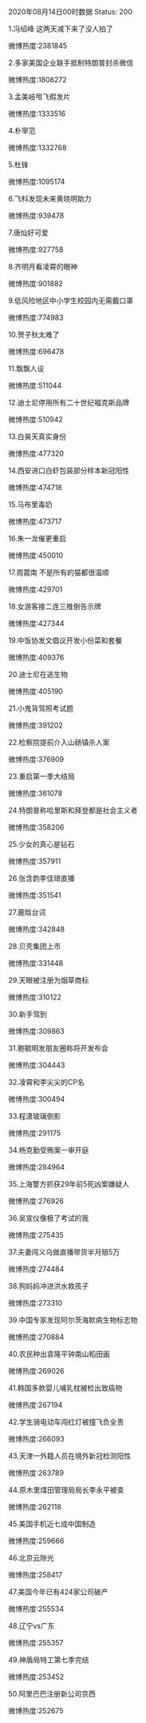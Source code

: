 2020年08月14日00时数据
Status: 200

1.冯绍峰 这两天减下来了没人拍了

微博热度:2381845

2.多家美国企业联手抵制特朗普封杀微信

微博热度:1808272

3.孟美岐甩飞假发片

微博热度:1333516

4.朴宰范

微博热度:1332768

5.杜锋

微博热度:1095174

6.飞科发现未来黄晓明助力

微博热度:939478

7.唐灿好可爱

微博热度:927758

8.齐明月看凌霄的眼神

微博热度:901882

9.低风险地区中小学生校园内无需戴口罩

微博热度:774983

10.贺子秋太难了

微博热度:696478

11.飘飘人设

微博热度:511044

12.迪士尼停用所有二十世纪福克斯品牌

微博热度:510942

13.白昊天真实身份

微博热度:477320

14.西安进口白虾包装部分样本新冠阳性

微博热度:474718

15.马布里毒奶

微博热度:473717

16.朱一龙催更重启

微博热度:450010

17.周震南 不是所有的猫都很温顺

微博热度:429701

18.女游客接二连三推倒告示牌

微博热度:427344

19.中饭协发文倡议开发小份菜和套餐

微博热度:409376

20.迪士尼在逃生物

微博热度:405190

21.小鬼背驾照考试题

微博热度:391202

22.检察院提前介入山砀镇杀人案

微博热度:376909

23.重启第一季大结局

微博热度:361078

24.特朗普称哈里斯和拜登都是社会主义者

微博热度:358206

25.少女的真心是钻石

微博热度:357911

26.张含韵李佳琦直播

微博热度:351541

27.鹿晗台词

微博热度:342848

28.贝壳集团上市

微博热度:331448

29.天眼被注册为烟草商标

微博热度:310122

30.新手驾到

微博热度:309863

31.鲍毓明发朋友圈称将开发布会

微博热度:304443

32.凌霄和李尖尖的CP名

微博热度:300494

33.程潇玻璃倒影

微博热度:291175

34.杨克勤受贿案一审开庭

微博热度:284964

35.上海警方抓获29年前5死凶案嫌疑人

微博热度:276926

36.吴宣仪像极了考试的我

微博热度:275435

37.夫妻闯义乌做直播带货半月赔5万

微博热度:274484

38.狗妈妈冲进洪水救孩子

微博热度:273310

39.中国专家发现阿尔茨海默病生物标志物

微博热度:270884

40.农民种出袁隆平钟南山稻田画

微博热度:269026

41.韩国多款婴儿哺乳枕被检出致癌物

微博热度:267194

42.学生骑电动车闯红灯被撞飞负全责

微博热度:266093

43.天津一外籍人员在境外新冠检测阳性

微博热度:263789

44.原木里煤田管理局局长李永平被查

微博热度:262118

45.美国手机近七成中国制造

微博热度:259666

46.北京云隙光

微博热度:258417

47.美国今年已有424家公司破产

微博热度:255534

48.辽宁vs广东

微博热度:255357

49.神盾局特工第七季完结

微博热度:253452

50.阿里巴巴注册新公司京西

微博热度:252675

